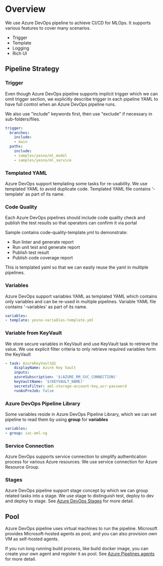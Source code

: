 # Overview

We use Azure DevOps pipeline to achieve CI/CD for MLOps. It supports various features to cover many scenarios.

- Trigger
- Template
- Logging
- Rich UI

## Pipeline Strategy

### Trigger

Even though Azure DevOps pipeline supports implicit trigger which we can omit trigger section, we explicitly describe trigger in each pipeline YAML to have full control when an Azure DevOps pipeline runs.

We also use "include" keywords first, then use "exclude" if necessary in sub-folders/files.

```yaml
trigger:
  branches:
    include:
    - main
  paths:
    include:
    - samples/yesno/ml_model
    - samples/yesno/ml_service
```

### Templated YAML

Azure DevOps support templating some tasks for re-usability. We use templated YAML to avoid duplicate code. Templated YAML file contains '-template' as part of its name.

### Code Quality

Each Azure DevOps pipelines should include code quality check and publish the test results so that operators can confirm it via portal

Sample contains code-quality-template.yml to demonstrate:

- Run linter and generate report
- Run unit test and generate report
- Publish test result
- Publish code coverage report

This is templated yaml so that we can easily reuse the yaml in multiple pipelines.

### Variables

Azure DevOps support variables YAML as templated YAML which contains only variables and can be re-used in multiple pipelines. Variable YAML file contains '-variables' as part of its name.

```yaml
variables:
- template: yesno-variables-template.yml
```

### Variable from KeyVault

We store secure variables in KeyVault and use KeyVault task to retrieve the value. We use explicit filter criteria to only retrieve required variables form the KeyVault

```yaml
- task: AzureKeyVault@1
    displayName: Azure Key Vault
    inputs:
    azureSubscription: '$(AZURE_RM_SVC_CONNECTION)'
    keyVaultName: '$(KEYVAULT_NAME)'
    secretsFilter: aml-storage-account-key,acr-password
    runAsPreJob: false
```

### Azure DevOps Pipeline Library

Some variables reside in Azure DevOps Pipeline Library, which we can set pipeline to read them by using **group** for **variables**

```yaml
variables:
- group: iac-aml-vg
```

### Service Connection

Azure DevOps supports service connection to simplify authentication process for various Azure resources. We use service connection for Azure Resource Group.

### Stages

Azure DevOps pipeline support stage concept by which we can group related tasks into a stage. We use stage to distinguish test, deploy to dev and deploy to stage. See [Azure DevOps Stages](https://docs.microsoft.com/en-us/azure/devops/pipelines/process/stages?view=azure-devops&tabs=yaml) for more detail.

## Pool

Azure DevOps pipeline uses virtual machines to run the pipeline. Microsoft provides Microsoft-hosted agents as pool, and you can also provision own VM as self-hosted agents.

If you run long running build process, like build docker image, you can create your own agent and register it as pool. See [Azure Pipelines agents](https://docs.microsoft.com/en-us/azure/devops/pipelines/agents/agents?view=azure-devops&tabs=browser) for more detail.
